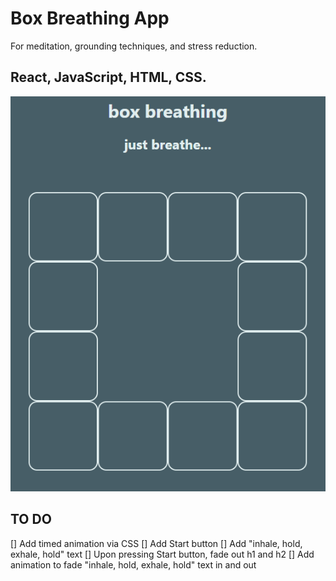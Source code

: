 # Box Breathing App
For meditation, grounding techniques, and stress reduction.
## React, JavaScript, HTML, CSS.
![Box Breathing screen, in progress](readme-in-prog.png)

## TO DO
[] Add timed animation via CSS
[] Add Start button
[] Add "inhale, hold, exhale, hold" text
[] Upon pressing Start button, fade out h1 and h2
[] Add animation to fade "inhale, hold, exhale, hold" text in and out